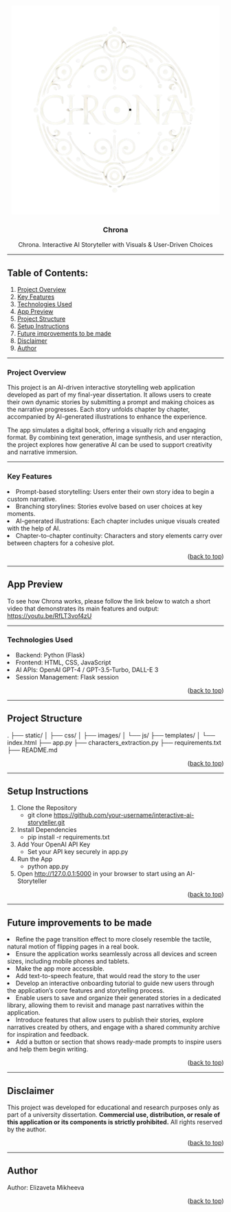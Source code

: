 <a name="readme-top"></a>
<div align="center">
  <a href="https://github.com/ElizavetaMikheeva/ai-storyteller">
    <img width="484" alt="image" src="https://github.com/ElizavetaMikheeva/ai-storyteller/blob/main/static/images/new_logo.png">
    
  </a>

<h3 align="center"> Chrona </h3>

  <p align="center">
    Chrona. Interactive AI Storyteller with Visuals & User-Driven Choices
    <br/>
  </p>
</div>

---
<!-- TABLE OF CONTENTS -->

## Table of Contents:

  <ol>
    <li><a href="#project-overview">Project Overview</a> </li>
    <li><a href="#key-features">Key Features </a></li>
    <li><a href="#technologies-used">Technologies Used</a></li>
    <li><a href="#app-preview">App Preview</a></li>
    <li> <a href="#project-structure">Project Structure</a> </li>
    <li> <a href="#setup-instructions">Setup Instructions</a> </li>
    <li> <a href="#future-improvements-to-be-made">Future improvements to be made</a> </li>
    <li><a href="#disclaimer">Disclaimer</a></li>
    <li><a href="#author">Author</a></li>
  </ol>

---

<!-- Project Overview -->

### Project Overview

This project is an AI-driven interactive storytelling web application developed as part of my final-year dissertation. It allows users to create their own dynamic stories by submitting a prompt and making choices as the narrative progresses. Each story unfolds chapter by chapter, accompanied by AI-generated illustrations to enhance the experience.

The app simulates a digital book, offering a visually rich and engaging format. By combining text generation, image synthesis, and user nteraction, the project explores how generative AI can be used to support creativity and narrative immersion.

---

<!-- Key Features -->

### Key Features

<li> Prompt-based storytelling: Users enter their own story idea to begin a custom narrative. </li>
<li> Branching storylines: Stories evolve based on user choices at key moments. </li>
<li> AI-generated illustrations: Each chapter includes unique visuals created with the help of AI. </li>
<li> Chapter-to-chapter continuity: Characters and story elements carry over between chapters for a cohesive plot. </li>

 <p align="right">(<a href="#readme-top">back to top</a>)</p>

---

<!-- App Preview -->

## App Preview

To see how Chrona works, please follow the link below to watch a short video that demonstrates its main features and output: 
https://youtu.be/RfLT3vof4zU

----

<!-- Technologies Used -->

### Technologies Used

<li> Backend: Python (Flask) </li>
<li> Frontend: HTML, CSS, JavaScript </li>
<li> AI APIs: OpenAI GPT-4 / GPT-3.5-Turbo, DALL-E 3 </li>
<li> Session Management: Flask session </li>

<p align="right">(<a href="#readme-top">back to top</a>)</p>

---

<!-- Project Structure -->

## Project Structure

 . ├── static/ │ ├── css/ │ ├── images/ │ └── js/ ├── templates/ │ └── index.html ├── app.py ├── characters_extraction.py ├── requirements.txt ├── README.md 

<p align="right">(<a href="#readme-top">back to top</a>)</p>

---

<!-- Setup Instuctions -->

## Setup Instructions

1. Clone the Repository
   - git clone https://github.com/your-username/interactive-ai-storyteller.git
2. Install Dependencies
   - pip install -r requirements.txt
3. Add Your OpenAI API Key
   - Set your API key securely in app.py
4. Run the App
   - python app.py
5. Open http://127.0.0.1:5000 in your browser to start using an AI-Storyteller

<p align="right">(<a href="#readme-top">back to top</a>)</p>

---

<!-- Future improvements to be made -->

## Future improvements to be made

<li> Refine the page transition effect to more closely resemble the tactile, natural motion of flipping pages in a real book.</li>
<li> Ensure the application works seamlessly across all devices and screen sizes, including mobile phones and tablets.</li>
<li> Make the app more accessible.</li>
<li> Add text-to-speech feature, that would read the story to the user</li>
<li> Develop an interactive onboarding tutorial to guide new users through the application’s core features and storytelling process.</li>
<li>Enable users to save and organize their generated stories in a dedicated library, allowing them to revisit and manage past narratives within the application.</li>
<li>Introduce features that allow users to publish their stories, explore narratives created by others, and engage with a shared community archive for inspiration and feedback.</li>
<li>Add a button or section that shows ready-made prompts to inspire users and help them begin writing.</li>

<p align="right">(<a href="#readme-top">back to top</a>)</p>

---

<!-- Disclaimer -->

## Disclaimer

This project was developed for educational and research purposes only as part of a university dissertation. **Commercial use, distribution, or resale of this application or its components is strictly prohibited.** All rights reserved by the author.

 <p align="right">(<a href="#readme-top">back to top</a>)</p>

---

<!-- Author -->

## Author

Author: Elizaveta Mikheeva

<p align="right">(<a href="#readme-top">back to top</a>)</p>
